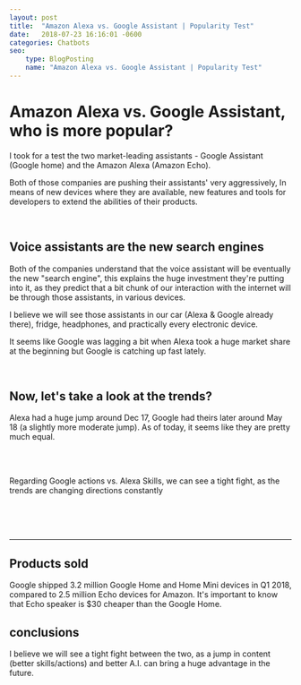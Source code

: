 ```yaml
---
layout: post
title:  "Amazon Alexa vs. Google Assistant | Popularity Test"
date:   2018-07-23 16:16:01 -0600
categories: Chatbots
seo:
    type: BlogPosting
    name: "Amazon Alexa vs. Google Assistant | Popularity Test"
---
```


# Amazon Alexa vs. Google Assistant, who is more popular?

I took for a test the two market-leading assistants - Google Assistant (Google home) 
and the Amazon Alexa (Amazon Echo).

Both of those companies are pushing their assistants' very aggressively, In means of new devices where they are available, new features and tools for developers to extend the abilities of their products.

<br />


## Voice assistants are the new search engines

Both of the companies understand that the voice assistant will be eventually the new "search engine", this explains the huge investment they're putting into it, as they predict that a bit chunk of our interaction with the internet will be through those assistants, in various devices.

I believe we will see those assistants in our car (Alexa & Google already there), fridge, headphones, and practically every electronic device.

It seems like Google was lagging a bit when Alexa took a huge market share at the beginning but Google is catching up fast lately.

<br />


## Now, let's take a look at the trends?

Alexa had a huge jump around Dec 17, Google had theirs later around May 18 (a slightly more moderate jump).
As of today, it seems like they are pretty much equal.

<br />


<script type="text/javascript" src="https://ssl.gstatic.com/trends_nrtr/1480_RC02/embed_loader.js"></script> <script type="text/javascript"> trends.embed.renderExploreWidget("TIMESERIES", {"comparisonItem":[{"keyword":"google assistant","geo":"US","time":"today 12-m"},{"keyword":"amazon alexa","geo":"US","time":"today 12-m"},{"keyword":"chatbot","geo":"US","time":"today 12-m"}],"category":0,"property":""}, {"exploreQuery":"geo=US&q=google%20assistant,amazon%20alexa,chatbot&date=today 12-m,today 12-m,today 12-m","guestPath":"https://trends.google.com:443/trends/embed/"}); </script> 

<br />

Regarding Google actions vs. Alexa Skills, we can see a tight fight, as the trends are changing directions constantly

<br />


<script type="text/javascript" src="https://ssl.gstatic.com/trends_nrtr/1480_RC02/embed_loader.js"></script> <script type="text/javascript"> trends.embed.renderExploreWidget("TIMESERIES", {"comparisonItem":[{"keyword":"google actions","geo":"US","time":"today 12-m"},{"keyword":"amazon skills","geo":"US","time":"today 12-m"}],"category":0,"property":""}, {"exploreQuery":"geo=US&q=google%20actions,amazon%20skills&date=today 12-m,today 12-m","guestPath":"https://trends.google.com:443/trends/embed/"}); </script> 

<br />
<br />

___

## Products sold

Google shipped 3.2 million Google Home and Home Mini devices in Q1 2018, compared to 2.5 million Echo devices for Amazon. 
It's important to know that Echo speaker is $30 cheaper than the Google Home.

## conclusions
I believe we will see a tight fight between the two, as a jump in content (better skills/actions) and better A.I. can bring a huge advantage in the future.
